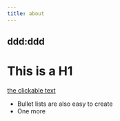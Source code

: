 ```yaml
---
title: about
---
```

ddd:ddd
---

# This is a H1

[the clickable text](http://xlson.com/)

* Bullet lists are also easy to create
* One more
